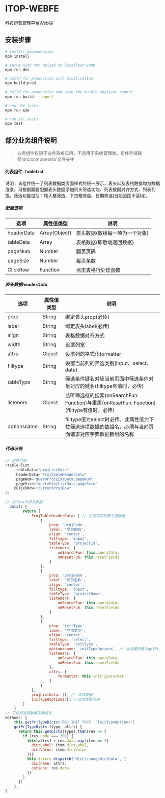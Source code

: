 # ITOP-WEBFE

科技运营管理平台Web端


## 安装步骤

```bash
# install dependencies
npm install

# serve with hot reload at localhost:8080
npm run dev

# build for production with minification
npm build:prod

# build for production and view the bundle analyzer report
npm run build --report

# run e2e tests
npm run e2e

# run all tests
npm test

```

## 部分业务组件说明

> 业务组件仅限于业务系统应用，不适用于系统管理类。组件存储路径'src/components'文件夹中

#### 列表组件-TableList

说明：该组件统一了列表数据类页面样式的统一展示，表头以及表格数据均为数据渲染，可根据需要配置表头数据添加列头筛选功能、列表数据对齐方式、列表列宽。筛选功能包括：输入框筛选、下拉框筛选、日期筛选(日期范围不适用)。

##### 配置选项

| 选项       | 属性值类型    | 说明                           |
| ---------- | ------------- | ------------------------------ |
| headerData | Array[Object] | 表头数据(数组每一项为一个对象) |
| tableData  | Array         | 表格数据(即后端返回数据)       |
| pageNum    | Number        | 翻页页码                       |
| pageSize   | Number        | 每页条数                       |
| ClickRow   | Function      | 点击表格行处理函数             |

##### 表头数据headerData

| 选项        | 属性值类型 | 说明                                                         |
| ----------- | ---------- | ------------------------------------------------------------ |
| prop        | String     | 绑定表头prop(必传)                                           |
| label       | String     | 绑定表头label(必传)                                          |
| align       | String     | 表格数据对齐方式                                             |
| width       | String     | 设置列宽                                                     |
| attrs       | Object     | 设置列的格式化formatter                                      |
| filltype    | String     | 设置当前列的筛选类别(input、select、date)                    |
| tableType   | String     | 筛选条件键名对应当前页面中筛选条件对象对应的键名(filltype有值时，必传) |
| listeners   | Object     | 监听筛选框的搜索(onSearchFun: Function)与重置(onResetFun: Function)(filltype有值时，必传) |
| optionsname | String     | filltype值为select时必传。此属性值为下拉筛选选项数据的数组名，必须与当前页面请求对应字典数据数组的名称 |

##### 代码示例

```javascript
// 组件引用
<table-list
    :tableData="projListData"
    :headerData="ProjTableHeaderData"
    :pageNum="queryProjListData.pageNum"
    :pageSize="queryProjListData.pageSize"
    @ClickRow="currentProjRow"
/>
      
// 在data中相关数据
  data() {
        return {
            ProjTableHeaderData: [ // 左侧项目列表头部数据
                {
                    prop: 'projCode',
                    label: '项目编码',
                    align: 'center',
                    filltype: 'input',
                    tableType: 'projectId',
                    listeners: {
                        onSearchFun: this.queryData,
                        onResetFun: this.resetFields
                    }
                },
                {
                    prop: 'projName',
                    label: '项目名称',
                    align: 'center',
                    filltype: 'input',
                    tableType: 'projectName',
                    listeners: {
                        onSearchFun: this.queryData,
                        onResetFun: this.resetFields
                    }
                },
                {
                    prop: 'initType',
                    label: '立项类型',
                    align: 'center',
                    filltype: 'select',
                    tableType: 'initType',
                    optionsname: 'initTypeOptions', // 此处属性值与getPrjTypeDicts方法中的第二个参数一致
                    listeners: {
                        onSearchFun: this.queryData,
                        onResetFun: this.resetFields
                    },
                    attrs: {
                        formatter: this.initTypeFormat
                    }
                }
            ],
            projListData: [], // 项目数据
            initTypeOptions:[] //立项类型词典
        }
    }
// 下拉框选项数据字典请求
methods: {
    this.getPrjTypeDicts('PRJ_INIT_TYPE','initTypeOptions')
    getPrjTypeDicts (type, attrs) {
      return this.getDicts(type).then(res => {
        if (res.code === 200) {
          this[attrs] = res.data.map(item => ({
            dictLabel: item.dictLabel,
            dictValue: item.dictValue
          }))
          this.$store.dispatch('dict/changeDictData', {
            dictname: attrs,
            options: res.data
          })
        }
      })
    },
}
```

[^下拉框数据说明]: 列头下拉筛选数据来自vuex中，所以在足见当前引用页面中请求相关字典数据时，需调用vuex中的'dict/changeDictData'方法，将对应的字典数据存入vuex中。

